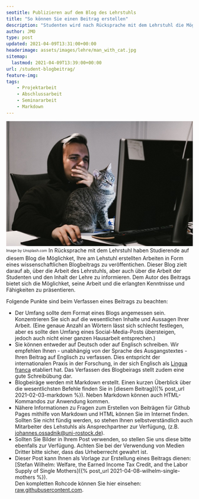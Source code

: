 ```yaml
---
seotitle: Publizieren auf dem Blog des Lehrstuhls
title: "So können Sie einen Beitrag erstellen"
description: "Studenten wird nach Rücksprache mit dem Lehrstuhl die Möglichkeit geboten, Beiträge für den Blog zu verfassen."
author: JMO
type: post
updated: 2021-04-09T13:31:00+00:00
headerimage: assets/images/lehre/man_with_cat.jpg
sitemap:
  lastmod: 2021-04-09T13:39:00+00:00
url: /student-blogbeitrag/
feature-img:
tags:
    - Projektarbeit
    - Abschlussarbeit
    - Seminararbeit
    - Markdown
---
```

![Schrödinger und seine Katze.](assets/images/lehre/man_with_cat.jpg "Schrödinger und seine Katze.")
<sub><sup>Image by Unsplash.com</sup></sub>
In Rücksprache mit dem Lehrstuhl haben Studierende auf diesem Blog die Möglichket, Ihre am Lehstuhl erstellten Arbeiten in Form eines wissenschaftlichen Blogbeitrags zu veröffentichen.
Dieser Blog zielt darauf ab, über die Arbeit des Lehrstuhls, aber auch über die Arbeit der Studenten und den Inhalt der Lehre zu informieren. Dem Autor des Beitrags bietet sich die Möglichket, seine Arbeit und die erlangten Kenntnisse und Fähigkeiten zu präsentieren.

Folgende Punkte sind beim Verfassen eines Beitrags zu beachten:
- Der Umfang sollte dem Format eines Blogs angemessen sein. Konzentrieren Sie sich auf die wesentlichen Inhalte und Aussagen Ihrer Arbeit. (Eine genaue Anzahl an Wörtern lässt sich schlecht festlegen, aber es sollte den Umfang eines Social-Media-Posts übersteigen, jedoch auch nicht einer ganzen Hausarbeit entsprechen.)
- Sie können entweder auf Deutsch oder auf Englisch schreiben. Wir empfehlen Ihnen - unabhängig von der Sprache des Ausgangstextes - Ihren Beitrag auf Englisch zu verfassen. Dies entspricht der internationalen Praxis in der Forschung, in der sich Englisch als [Lingua franca](https://de.wikipedia.org/wiki/Lingua_franca) etabliert hat. Das Verfassen des Blogbeirags stellt zudem eine gute Schreibübung dar.
- Blogbeiräge werden mit Markdown erstellt. Einen kurzen Überblick über die wesentlichsten Befehle finden Sie in [diesem Beitrag]({% post_url 2021-02-03-markdown %}). Neben Markdown können auch HTML-Kommandos zur Anwendung kommen.
- Nähere Informationen zu Fragen zum Erstellen von Beiträgen für Github Pages mithilfe von Markdown und HTML können Sie im Internet finden. Sollten Sie nicht fündig werden, so stehen Ihnen selbstverständlich auch Mitarbeiter des Lehstuhls als Ansprechpartner zur Verfügung, (z.B. johannes.ossadnik@uni-rostock.de).
- Sollten Sie Bilder in Ihrem Post verwenden, so stellen Sie uns diese bitte ebenfalls zur Verfügung. Achten Sie bei der Verwendung von Medien Dritter bitte sicher, dass das Urheberrecht gewahrt ist.
- Dieser Post kann Ihnen als Vorlage zur Erstellung eines Beitrags dienen: [Stefan Wilhelm: Welfare, the Earned Income Tax Credit, and the Labor Supply of Single Mothers]({% post_url 2021-04-08-wilhelm-single-mothers %}).<br>
Den kompletten Rohcode können Sie hier einsehen: [raw.githubusercontent.com](https://raw.githubusercontent.com/makhro/makhro.github.io/master/_posts/2021-04-08-wilhelm-single-mothers.md).
